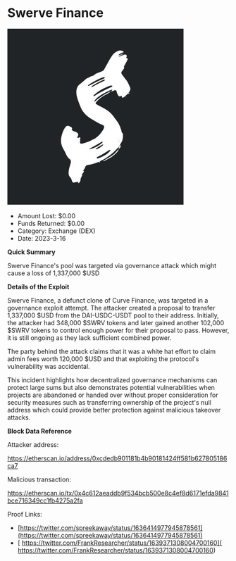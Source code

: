 # Swerve Finance
![Swerve Finance](/rektimages/Swerve-Finance.png)
- Amount Lost: $0.00
- Funds Returned: $0.00
- Category: Exchange (DEX)
- Date: 2023-3-16

**Quick Summary**

Swerve Finance's pool was targeted via governance attack which might cause a loss of 1,337,000 $USD

  


 **Details of the Exploit**

Swerve Finance, a defunct clone of Curve Finance, was targeted in a governance exploit attempt. The attacker created a proposal to transfer 1,337,000 $USD from the DAI-USDC-USDT pool to their address. Initially, the attacker had 348,000 $SWRV tokens and later gained another 102,000 $SWRV tokens to control enough power for their proposal to pass. However, it is still ongoing as they lack sufficient combined power.

The party behind the attack claims that it was a white hat effort to claim admin fees worth 120,000 $USD and that exploiting the protocol's vulnerability was accidental.

This incident highlights how decentralized governance mechanisms can protect large sums but also demonstrates potential vulnerabilities when projects are abandoned or handed over without proper consideration for security measures such as transferring ownership of the project's null address which could provide better protection against malicious takeover attacks.

  


 **Block Data Reference**

Attacker address:

https://etherscan.io/address/0xcdedb901181b4b90181424ff581b627805186ca7

  


Malicious transaction:

https://etherscan.io/tx/0x4c612aeaddb9f534bcb500e8c4ef8d6171efda9841bce716349cc1fb4275a2fa


Proof Links:
- [https://twitter.com/spreekaway/status/1636414977945878561](https://twitter.com/spreekaway/status/1636414977945878561)
- [ https://twitter.com/FrankResearcher/status/1639371308004700160]( https://twitter.com/FrankResearcher/status/1639371308004700160)


